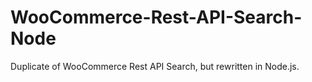 # WooCommerce-Rest-API-Search-Node
Duplicate of WooCommerce Rest API Search, but rewritten in Node.js.
